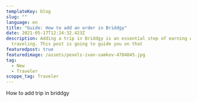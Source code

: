 ```yaml
---
templateKey: blog
slug: ""
language: en
title: "Guide: How to add an order in Briddgy"
date: 2021-05-17T12:24:32.423Z
description: Adding a trip in Briddgy is an essential step of earning while
  traveling. This post is going to guide you on that
featuredpost: true
featuredimage: /assets/pexels-ivan-samkov-4784045.jpg
tag:
  - New
  - Traveler
scoppe_tag: Traveler
---
```

How to add trip in briddgy